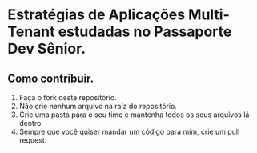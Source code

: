 # Estratégias de Aplicações Multi-Tenant estudadas no Passaporte Dev Sênior.

## Como contribuir.

1. Faça o fork deste repositório.
2. Não crie nenhum arquivo na raíz do repositório.
3. Crie uma pasta para o seu time e mantenha todos os seus arquivos lá dentro.
4. Sempre que você quiser mandar um código para mim, crie um pull request.
